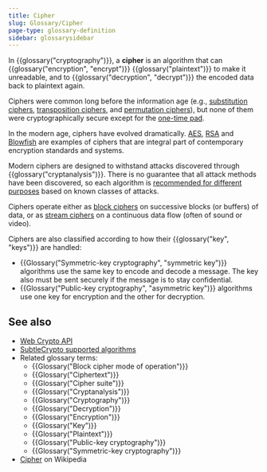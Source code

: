 ```yaml
---
title: Cipher
slug: Glossary/Cipher
page-type: glossary-definition
sidebar: glossarysidebar
---
```


In {{glossary("cryptography")}}, a **cipher** is an algorithm that can {{glossary("encryption", "encrypt")}} {{glossary("plaintext")}} to make it unreadable, and to {{glossary("decryption", "decrypt")}} the encoded data back to plaintext again.

Ciphers were common long before the information age (e.g., [substitution ciphers](https://en.wikipedia.org/wiki/Substitution_cipher), [transposition ciphers](https://en.wikipedia.org/wiki/Transposition_cipher), and [permutation ciphers](https://en.wikipedia.org/wiki/Permutation_cipher)), but none of them were cryptographically secure except for the [one-time pad](https://en.wikipedia.org/wiki/One-time_pad).

In the modern age, ciphers have evolved dramatically. [AES](https://en.wikipedia.org/wiki/Advanced_Encryption_Standard), [RSA](<https://en.wikipedia.org/wiki/RSA_(cryptosystem)>) and [Blowfish](<https://en.wikipedia.org/wiki/Blowfish_(cipher)>) are examples of ciphers that are integral part of contemporary encryption standards and systems.

Modern ciphers are designed to withstand attacks discovered through {{glossary("cryptanalysis")}}. There is no guarantee that all attack methods have been discovered, so each algorithm is [recommended for different purposes](/en-US/docs/Web/API/SubtleCrypto#supported_algorithms) based on known classes of attacks.

Ciphers operate either as [block ciphers](https://en.wikipedia.org/wiki/Block_cipher) on successive blocks (or buffers) of data, or as [stream ciphers](https://en.wikipedia.org/wiki/Stream_cipher) on a continuous data flow (often of sound or video).

Ciphers are also classified according to how their {{glossary("key", "keys")}} are handled:

- {{Glossary("Symmetric-key cryptography", "symmetric key")}} algorithms use the same key to encode and decode a message. The key also must be sent securely if the message is to stay confidential.
- {{Glossary("Public-key cryptography", "asymmetric key")}} algorithms use one key for encryption and the other for decryption.

## See also

- [Web Crypto API](/en-US/docs/Web/API/Web_Crypto_API)
- [SubtleCrypto supported algorithms](/en-US/docs/Web/API/SubtleCrypto#supported_algorithms)
- Related glossary terms:
  - {{Glossary("Block cipher mode of operation")}}
  - {{Glossary("Ciphertext")}}
  - {{Glossary("Cipher suite")}}
  - {{Glossary("Cryptanalysis")}}
  - {{Glossary("Cryptography")}}
  - {{Glossary("Decryption")}}
  - {{Glossary("Encryption")}}
  - {{Glossary("Key")}}
  - {{Glossary("Plaintext")}}
  - {{Glossary("Public-key cryptography")}}
  - {{Glossary("Symmetric-key cryptography")}}
- [Cipher](https://en.wikipedia.org/wiki/Cipher) on Wikipedia
